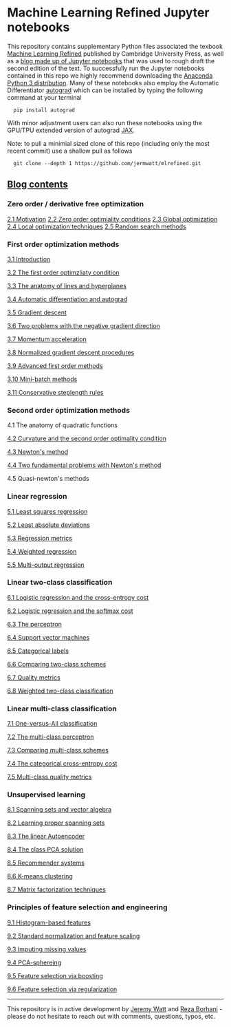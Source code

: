 # Machine Learning Refined Jupyter notebooks 

This repository contains supplementary Python files associated the texbook [Machine Learning Refined](http://www.mlrefined.com) published by Cambridge University Press, as well as a [blog made up of Jupyter notebooks](https://jermwatt.github.io/mlrefined/index.html) that was used to rough draft the second edition of the text.  To successfully run the Jupyter notebooks contained in this repo we highly recommend downloading the [Anaconda Python 3 distribution](https://www.anaconda.com/download/#macos).  Many of these notebooks also employ the Automatic Differentiator [autograd](https://github.com/HIPS/autograd) which can be installed by typing the following command at your terminal
      
      pip install autograd
      
With minor adjustment users can also run these notebooks using the GPU/TPU extended version of autograd  [JAX](https://github.com/google/jax).

Note: to pull a minimial sized clone of this repo (including only the most recent commit) use a shallow pull as follows
      
      git clone --depth 1 https://github.com/jermwatt/mlrefined.git
      
      
## [Blog contents](https://jermwatt.github.io/mlrefined/index.html)

### Zero order / derivative free optimization

[2.1  Motivation](https://jermwatt.github.io/mlrefined/blog_posts/2_Zero_order_methods/2_0_Motivation.html)
[2.2 Zero order optimiality conditions](https://jermwatt.github.io/mlrefined/blog_posts/2_Zero_order_methods/2_1_Zero.html)
[2.3 Global optimization](https://jermwatt.github.io/mlrefined/blog_posts/2_Zero_order_methods/2_2_Global.html)
[2.4 Local optimization techniques](https://jermwatt.github.io/mlrefined/blog_posts/2_Zero_order_methods/2_3_Local.html)
[2.5 Random search methods](https://jermwatt.github.io/mlrefined/blog_posts/2_Zero_order_methods/2_4_Random.html)

### First order optimization methods

[3.1 Introduction](https://jermwatt.github.io/mlrefined/blog_posts/3_First_order_methods/3_0_Introduction.html)

[3.2 The first order optimzliaty condition](https://jermwatt.github.io/mlrefined/blog_posts/3_First_order_methods/3_1_First.html)

[3.3 The anatomy of lines and hyperplanes](https://jermwatt.github.io/mlrefined/blog_posts/3_First_order_methods/3_2_Hyperplane.html)

[3.4 Automatic differentiation and autograd](https://jermwatt.github.io/mlrefined/blog_posts/3_First_order_methods/3_4_Automatic.html)

[3.5 Gradient descent](https://jermwatt.github.io/mlrefined/blog_posts/3_First_order_methods/3_5_Descent.html)

[3.6 Two problems with the negative gradient direction](https://jermwatt.github.io/mlrefined/blog_posts/3_First_order_methods/3_6_Problems.html)

[3.7 Momentum acceleration](https://jermwatt.github.io/mlrefined/blog_posts/3_First_order_methods/3_7_Momentum.html)

[3.8 Normalized gradient descent procedures](https://jermwatt.github.io/mlrefined/blog_posts/3_First_order_methods/3_8_Normalized.html)

[3.9 Advanced first order methods](https://jermwatt.github.io/mlrefined/blog_posts/3_First_order_methods/3_9_Advanced.html)

[3.10 Mini-batch methods](https://jermwatt.github.io/mlrefined/blog_posts/3_First_order_methods/3_10_Minibatch.html)

[3.11 Conservative steplength rules](https://jermwatt.github.io/mlrefined/blog_posts/3_First_order_methods/3_11_Conservative.html)

### Second order optimization methods

4.1  The anatomy of quadratic functions

[4.2 Curvature and the second order optimality condition](https://jermwatt.github.io/mlrefined/blog_posts/4_Second_order_methods/4_2_Second.html)

[4.3 Newton's method](https://jermwatt.github.io/mlrefined/blog_posts/4_Second_order_methods/4_3_Newtons.html)

[4.4 Two fundamental problems with Newton's method](https://jermwatt.github.io/mlrefined/blog_posts/4_Second_order_methods/4_4_Problems.html)

4.5 Quasi-newton's methods

### Linear regression
[5.1 Least squares regression](https://jermwatt.github.io/mlrefined/blog_posts/5_Linear_regression/5_1_Least.html)

[5.2 Least absolute deviations](https://jermwatt.github.io/mlrefined/blog_posts/5_Linear_regression/5_2_Absolute.html)

[5.3 Regression metrics](https://jermwatt.github.io/mlrefined/blog_posts/5_Linear_regression/5_3_Metrics.html)

[5.4 Weighted regression](https://jermwatt.github.io/mlrefined/blog_posts/5_Linear_regression/5_4_Weighted.html)

[5.5 Multi-output regression](https://jermwatt.github.io/mlrefined/blog_posts/5_Linear_regression/5_5_Multi.html)

### Linear two-class classification

[6.1 Logistic regression and the cross-entropy cost](https://jermwatt.github.io/mlrefined/blog_posts/6_Linear_twoclass_classification/6_1_Cross_entropy.html)

[6.2 Logistic regression and the softmax cost](https://jermwatt.github.io/mlrefined/blog_posts/6_Linear_twoclass_classification/6_2_Softmax.html)

[6.3 The perceptron](https://jermwatt.github.io/mlrefined/blog_posts/6_Linear_twoclass_classification/6_3_Perceptron.html)

[6.4 Support vector machines](https://jermwatt.github.io/mlrefined/blog_posts/6_Linear_twoclass_classification/6_4_SVMs.html)

[6.5 Categorical labels](https://jermwatt.github.io/mlrefined/blog_posts/6_Linear_twoclass_classification/6_5_Categorical.html)

[6.6 Comparing two-class schemes](https://jermwatt.github.io/mlrefined/blog_posts/6_Linear_twoclass_classification/6_6_Comparison.html)

[6.7 Quality metrics](https://jermwatt.github.io/mlrefined/blog_posts/6_Linear_twoclass_classification/6_7_Metrics.html)

[6.8 Weighted two-class classification](https://jermwatt.github.io/mlrefined/blog_posts/6_Linear_twoclass_classification/6_8_Weighted.html)

### Linear multi-class classification

[7.1 One-versus-All classification](https://jermwatt.github.io/mlrefined/blog_posts/7_Linear_multiclass_classification/7_1_OvA.html)

[7.2 The multi-class perceptron](https://jermwatt.github.io/mlrefined/blog_posts/7_Linear_multiclass_classification/7_2_Perceptron.html)

[7.3 Comparing multi-class schemes](https://jermwatt.github.io/mlrefined/blog_posts/7_Linear_multiclass_classification/7_3_Comparison.html)

[7.4 The categorical cross-entropy cost](https://jermwatt.github.io/mlrefined/blog_posts/7_Linear_multiclass_classification/7_4_Categorical.html)

[7.5 Multi-class quality metrics](https://jermwatt.github.io/mlrefined/blog_posts/7_Linear_multiclass_classification/7_5_Metrics.html)


### Unsupervised learning

[8.1 Spanning sets and vector algebra](https://jermwatt.github.io/mlrefined/blog_posts/8_Linear_unsupervised_learning/8_1_Spanning.html)

[8.2 Learning proper spanning sets](https://jermwatt.github.io/mlrefined/blog_posts/8_Linear_unsupervised_learning/8_2_PCA.html)

[8.3 The linear Autoencoder](https://jermwatt.github.io/mlrefined/blog_posts/8_Linear_unsupervised_learning/8_3_Autoencoder.html)

[8.4 The class PCA solution](https://jermwatt.github.io/mlrefined/blog_posts/8_Linear_unsupervised_learning/8_4_Classic.html)

[8.5 Recommender systems](https://jermwatt.github.io/mlrefined/blog_posts/8_Linear_unsupervised_learning/8_5_Recommender.html)

[8.6 K-means clustering](https://jermwatt.github.io/mlrefined/blog_posts/8_Linear_unsupervised_learning/8_6_Kmeans.html)

[8.7 Matrix factorization techniques](https://jermwatt.github.io/mlrefined/blog_posts/8_Linear_unsupervised_learning/8_7_Factorization.html)

### Principles of feature selection and engineering

[9.1 Histogram-based features](https://jermwatt.github.io/mlrefined/blog_posts/9_Feature_engineer_select/9_1_Histogram.html)

[9.2 Standard normalization and feature scaling](https://jermwatt.github.io/mlrefined/blog_posts/9_Feature_engineer_select/9_2_Scaling.html)

[9.3 Imputing missing values](https://jermwatt.github.io/mlrefined/blog_posts/9_Feature_engineer_select/9_3_Cleaning.html)

[9.4 PCA-sphereing](https://jermwatt.github.io/mlrefined/blog_posts/9_Feature_engineer_select/9_4_PCA_sphereing.html)

[9.5 Feature selection via boosting](https://jermwatt.github.io/mlrefined/blog_posts/9_Feature_engineer_select/9_5_Boosting.html)

[9.6 Feature selection via regularization](https://jermwatt.github.io/mlrefined/blog_posts/9_Feature_engineer_select/9_6_Regularization.html)




--- 
This repository is in active development by [Jeremy Watt](mailto:jeremy@dgsix.com) and [Reza Borhani](mailto:reza@dgsix.com) - please do not hesitate to reach out with comments, questions, typos, etc.
